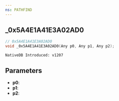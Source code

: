 ```yaml
---
ns: PATHFIND
---
```

## _0x5A4E1A41E3A02AD0

```c
// 0x5A4E1A41E3A02AD0
void _0x5A4E1A41E3A02AD0(Any p0, Any p1, Any p2);
```

```
NativeDB Introduced: v1207
```

## Parameters
* **p0**:
* **p1**:
* **p2**:
